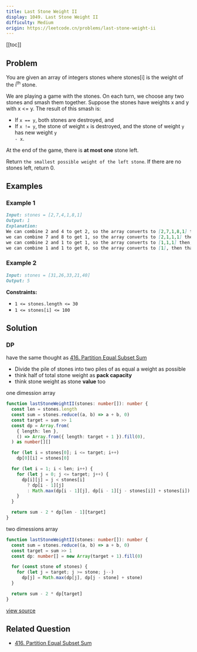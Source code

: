 ```yaml
---
title: Last Stone Weight II
display: 1049. Last Stone Weight II
difficulty: Medium
origin: https://leetcode.cn/problems/last-stone-weight-ii
---
```


[[toc]]

## Problem

You are given an array of integers stones where stones[i] is the weight of the i<sup>th</sup> stone.

We are playing a game with the stones. On each turn, we choose any two stones and smash them together. Suppose the stones have weights x and y with x &lt;= y. The result of this smash is:

- If <code>x == y</code>, both stones are destroyed, and
- If <code>x != y</code>, the stone of weight <code>x</code> is destroyed, and the stone of weight <code>y</code> has new weight <code>y - x</code>.

At the end of the game, there is **at most one** stone left.

Return `the smallest possible weight of the left stone`. If there are no stones left, return 0.

## Examples

### Example 1

```md
Input: stones = [2,7,4,1,8,1]
Output: 1
Explanation:
We can combine 2 and 4 to get 2, so the array converts to [2,7,1,8,1] then,
we can combine 7 and 8 to get 1, so the array converts to [2,1,1,1] then,
we can combine 2 and 1 to get 1, so the array converts to [1,1,1] then,
we can combine 1 and 1 to get 0, so the array converts to [1], then that's the optimal value.
```

### Example 2

```md
Input: stones = [31,26,33,21,40]
Output: 5
```

**Constraints:**

- <code>1 &lt;= stones.length &lt;= 30</code>
- <code>1 &lt;= stones[i] &lt;= 100</code>

## Solution

### DP

have the same thought as [416. Partition Equal Subset Sum](/algorithms/dynamic-programming/416)

- Divide the pile of stones into two piles of as equal a weight as possible
- think half of total stone weight as **pack capacity**
- think stone weight as stone **value** too

one dimession array

```ts
function lastStoneWeightII(stones: number[]): number {
  const len = stones.length
  const sum = stones.reduce((a, b) => a + b, 0)
  const target = sum >> 1
  const dp = Array.from(
    { length: len },
    () => Array.from({ length: target + 1 }).fill(0),
  ) as number[][]

  for (let i = stones[0]; i <= target; i++)
    dp[0][i] = stones[0]

  for (let i = 1; i < len; i++) {
    for (let j = 0; j <= target; j++) {
      dp[i][j] = j < stones[i]
        ? dp[i - 1][j]
        : Math.max(dp[i - 1][j], dp[i - 1][j - stones[i]] + stones[i])
    }
  }

  return sum - 2 * dp[len - 1][target]
}
```

two dimessions array

```ts
function lastStoneWeightII(stones: number[]): number {
  const sum = stones.reduce((a, b) => a + b, 0)
  const target = sum >> 1
  const dp: number[] = new Array(target + 1).fill(0)

  for (const stone of stones) {
    for (let j = target; j >= stone; j--)
      dp[j] = Math.max(dp[j], dp[j - stone] + stone)
  }

  return sum - 2 * dp[target]
}
```

[view source](https://leetcode.cn/problems/last-stone-weight-ii)

## Related Question

- [416. Partition Equal Subset Sum](/algorithms/dynamic-programming/416)
